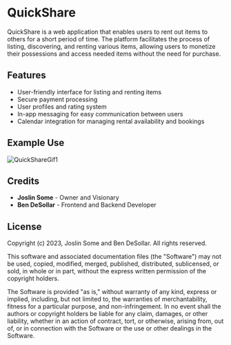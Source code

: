 # QuickShare

QuickShare is a web application that enables users to rent out items to others for a short period of time. The platform facilitates the process of listing, discovering, and renting various items, allowing users to monetize their possessions and access needed items without the need for purchase.

## Features

- User-friendly interface for listing and renting items
- Secure payment processing
- User profiles and rating system
- In-app messaging for easy communication between users
- Calendar integration for managing rental availability and bookings

## Example Use

![QuickShareGif1](https://user-images.githubusercontent.com/71299314/226373528-37133e02-4e2c-40bd-8872-74856a2d3ef3.gif)

## Credits

- **Joslin Some** - Owner and Visionary
- **Ben DeSollar** - Frontend and Backend Developer

## License

Copyright (c) 2023, Joslin Some and Ben DeSollar. All rights reserved.

This software and associated documentation files (the "Software") may not be used, copied, modified, merged, published, distributed, sublicensed, or sold, in whole or in part, without the express written permission of the copyright holders.

The Software is provided "as is," without warranty of any kind, express or implied, including, but not limited to, the warranties of merchantability, fitness for a particular purpose, and non-infringement. In no event shall the authors or copyright holders be liable for any claim, damages, or other liability, whether in an action of contract, tort, or otherwise, arising from, out of, or in connection with the Software or the use or other dealings in the Software.
